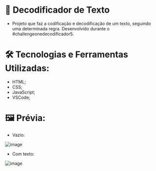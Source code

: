 # 📝 Decodificador de Texto

- Projeto que faz a codificação e decodificação de um texto, seguindo uma determinada regra. Desenvolvido durante o #challengeonedecodificador5.

##

# 🛠 Tecnologias e Ferramentas Utilizadas:

- HTML;
- CSS;
- JavaScript;
- VSCode;

##

# 🖼 Prévia:

- Vazio:

![image](https://github.com/GabrielBitral/decoder/assets/77023882/c3ba49c9-432c-4048-bb09-3bdd13908d67)


- Com texto:

![image](https://github.com/GabrielBitral/decoder/assets/77023882/64873fe4-ae45-44c8-be65-8ca928479184)

